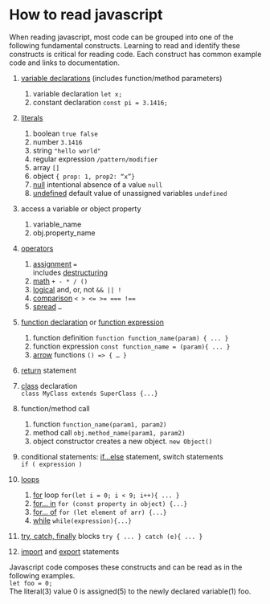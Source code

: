 # How to read javascript
When reading javascript, most code can be grouped into one of the following fundamental constructs. Learning to read and identify these constructs is critical for reading code. Each construct has common example code and links to documentation.  

1. [variable declarations](https://developer.mozilla.org/en-US/docs/Web/JavaScript/Guide/Grammar_and_Types#declarations) (includes function/method parameters)  
   1. variable declaration `let x;`  
   2.  constant declaration `const pi = 3.1416;` 
2. [literals](https://developer.mozilla.org/en-US/docs/Web/JavaScript/Guide/Grammar_and_Types#literals)  
    1. boolean  `true false`
    2. number `3.1416`
    3. string `"hello world"`
    4. regular expression `/pattern/modifier`
    5. array  `[]`
    6. object `{ prop: 1, prop2: “x”}`
    7. [null](https://developer.mozilla.org/en-US/docs/Web/JavaScript/Reference/Global_Objects/null) intentional absence of a value `null`
    8. [undefined](https://developer.mozilla.org/en-US/docs/Web/JavaScript/Reference/Global_Objects/undefined) default value of unassigned variables `undefined`
3. access a variable or object property
    1. variable_name  
    2. obj.property_name
4. [operators](https://developer.mozilla.org/en-US/docs/Web/JavaScript/Guide/Expressions_and_Operators)
    1. [assignment](https://developer.mozilla.org/en-US/docs/Web/JavaScript/Reference/Operators/Assignment) `=`  
        includes [destructuring](https://developer.mozilla.org/en-US/docs/Web/JavaScript/Reference/Operators/Destructuring_assignment)
    2. [math](https://developer.mozilla.org/en-US/docs/Web/JavaScript/Guide/Expressions_and_Operators#arithmetic_operators) `+ - * / ()`
    3. [logical](https://developer.mozilla.org/en-US/docs/Web/JavaScript/Guide/Expressions_and_Operators#logical_operators) and, or, not `&& || !`
    4. [comparison](https://developer.mozilla.org/en-US/docs/Web/JavaScript/Guide/Expressions_and_Operators#comparison_operators) `< > <= >= === !== `
    5. [spread](https://developer.mozilla.org/en-US/docs/Web/JavaScript/Reference/Operators/Spread_syntax) `…`
5. [function declaration](https://developer.mozilla.org/en-US/docs/Web/JavaScript/Reference/Statements/function) or [function expression](https://developer.mozilla.org/en-US/docs/Web/JavaScript/Reference/Operators/function)
   1. function definition `function function_name(param) { ... }`
   2. function expression `const function_name = (param){ ... }`
   3. [arrow](https://developer.mozilla.org/en-US/docs/Web/JavaScript/Reference/Functions/Arrow_functions) functions  `() => { … } `
6. [return](https://developer.mozilla.org/en-US/docs/Web/JavaScript/Reference/Statements/return) statement
7. [class](https://developer.mozilla.org/en-US/docs/Web/JavaScript/Reference/Statements/class) declaration  
   `class MyClass extends SuperClass {...}`
8. function/method call  
    1. function `function_name(param1, param2)` 
    2. method call `obj.method_name(param1, param2)`
    3. object constructor creates a new object. `new Object()`
9.  conditional statements: [if...else](https://developer.mozilla.org/en-US/docs/Web/JavaScript/Reference/Statements/if...else) statement, switch statements   
    `if ( expression ) `
10. [loops](https://developer.mozilla.org/en-US/docs/Web/JavaScript/Guide/Loops_and_iteration)  
    1. [for](https://developer.mozilla.org/en-US/docs/Web/JavaScript/Reference/Statements/for) loop  `for(let i = 0; i < 9; i++){ ... }`  
    2. [for... in](https://developer.mozilla.org/en-US/docs/Web/JavaScript/Reference/Statements/for...in) `for (const property in object) {...}`
    3. [for... of](https://developer.mozilla.org/en-US/docs/Web/JavaScript/Reference/Statements/for...of) `for (let element of arr) {...}`
    4. [while](https://developer.mozilla.org/en-US/docs/Web/JavaScript/Reference/Statements/while) `while(expression){...}`
11. [try, catch, finally](https://developer.mozilla.org/en-US/docs/Web/JavaScript/Reference/Statements/try...catch) blocks
    `try {
        ...
    } catch (e){
        ...
    }`

12. [import](https://developer.mozilla.org/en-US/docs/Web/JavaScript/Reference/Statements/import) and [export](https://developer.mozilla.org/en-US/docs/Web/JavaScript/Reference/Statements/export) statements  

Javascript code composes these constructs and can be read as in the following examples.  
`let foo = 0;`  
The literal(3) value 0 is assigned(5) to the newly declared variable(1) foo.  